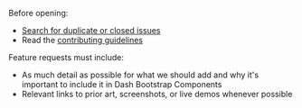 Before opening:

- [Search for duplicate or closed issues](https://github.com/dbc-team/dash-bootstrap-components/issues?utf8=%E2%9C%93&q=is%3Aissue)
- Read the [contributing guidelines](https://github.com/dbc-team/dash-bootstrap-components/blob/main/.github/CONTRIBUTING.md)

Feature requests must include:

- As much detail as possible for what we should add and why it's important to
include it in Dash Bootstrap Components
- Relevant links to prior art, screenshots, or live demos whenever possible
